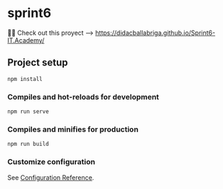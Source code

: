 # sprint6

👨‍💻 Check out this proyect --> https://didacballabriga.github.io/Sprint6-IT.Academy/

## Project setup
```
npm install
```

### Compiles and hot-reloads for development
```
npm run serve
```

### Compiles and minifies for production
```
npm run build
```

### Customize configuration
See [Configuration Reference](https://cli.vuejs.org/config/).
